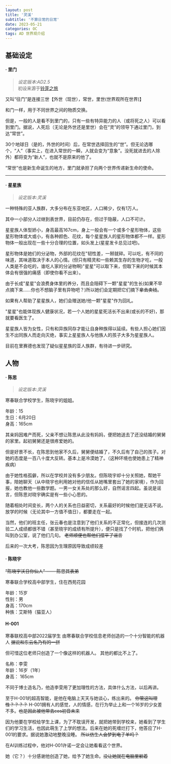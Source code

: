```yaml
---
layout: post
title: '灵溪'
subtitle: '不算日常的日常'
date: 2023-05-21
categories: OC
tags: AD 世界观介绍
---
```


## 基础设定

#### · 里门
>  _设定版本:AD2.5_ <br>
> 初设来源于[铃芽之旅](https://zh.moegirl.org.cn/铃芽之旅)

​又叫“往门”是连接三世【外世（现世），常世，里世(世界观所在世界)】

​和门一样，用于不同世界之间的物质交换。

​但是，一般的人是看不到里门的，只有一些有特异能力的人（或将死之人）可以看到里门。
​据说，人死后（无论是外世还是里世）会在“灵”的领导下通过里门，到达“常世”。

​30个地球日（是的，外世的时间）后，在常世选择回生的“世”。但无论选哪个，“人”（事实上，在进入常世的一瞬，人就会变为“意象”。没死就进去的人除外）都将变为“新人”，也就不是原来的他了。

​“常世”也是新生命诞生的地方，里门就承担了向两个世界传递新生命的使命。

---
#### · 星星族
>  _设定版本:灵溪_<br>

一种特殊的亚人族群，大多分布在东亚地区，人口稀少，仅有1万人。

其中一小部分人过继到表世界，目前仍存在，但过于隐蔽，人口不可计。

星星族人体型娇小，身高最高167cm，身上一般会有一个或多个星形物体，这些星形物体或大或小，有各种颜色、花纹，每个星星族人的星形物体都不一样。星形物体一般出现在一些十分合理的位置，如头发上(星星发卡总见过吧)。

星形物体是她们的分泌物，外部的花纹在"韧性差，一掰就碎。可以吃，有不同的味道，其味道取决于本人的心情。(但只有精灵和一些赖其生存的生物才吃，一般人类是不会吃的，谁吃人家的分泌物啊)"星星"可以取下来，但取下来的时候其本体会有很强的痛感（即使你看不出来）。

由于长成"星星"会浪费身体里的养分，而且会阻碍下一颗"星星"的生长(如果不早点摘下来......你也不想脑子里有异物吧？)所以她们会定期把它们摘下~~拿去卖钱~~。

如果有人帮助了星星族人，她们会赠送她/他一颗"星星"作为回礼。

"星星"也能体现族人健康状况，若一个人她的星星死活长不出来(或长的不好)，那就要看医生了。

星星族人皆为女性，只有和异族同存才能让自身种族得以延续。有些人担心她们因生不出同族人而走向灭绝，事实上星星族人与他族人的孩子大多为星星族人。

目前在里赛德也发现了疑似星星族的亚人族群，有待进一步研究。


## 人物

#### · 陈思
>  _设定版本:灵溪_

寒春联合学校学生，陈晓宇的姐姐。

年龄：15 <br>
生日：6月20日<br>
身高：165cm

其亲妈因难产而死，父亲不想让陈思从此没有妈妈，便把她送去了还没结婚的舅舅的家里。起初舅舅还是很疼爱她的。

但是好景不长，在陈思到他家不久后，舅舅便结婚了，不久后有了自己的孩子。对她的态度是一百八十度大反转。基本上是冷漠她了。（这种环境也使她患上了精神疾病）

由于她性格孤僻，所以在学校并没有多少朋友。但陈晓宇却十分关照她，帮她干事，陪她聊天（从中晓宇也利用她对他的信任从她嘴里套出了她的家境），作为回报，她也教他一些数学题。一男一女关系处的那么好，自然谣言四起。虽说是谣言，但陈思对晓宇确实是有一些小心思的。

随着相处时间变长，两个人的关系也日益密切，关系最好的时候他们是无话不说。放学的时候（无论其中一方值不值日），都要走在一起。

当然，他们的班主任，张云春也是注意到了他们关系的不正常化，但接连的几次测验二人成绩都很不错（甚至晓宇的成绩有所提升），便只是找了个时机，把他们俩叫到办公室，说了他们几句。
~~老师顺便也帮他们摆平了谣言~~

后来的一次大考，陈思因为生理原因导致成绩较差

#### · 陈晓宇

~~"陈晓宇沃日你仙人" —— 陈思其表弟~~


寒春联合学校高中部学生，住在西苑花园

年龄：15岁 <br>
性别：男 <br>
身高：170cm <br>
种族：艾斯特（猫亚人）

#### H-001

寒春联校高中部2022届学生
由寒春联合学校信息老师创造的一个十分智能的机器人
~~据说和东云名乃有的一拼~~

但可惜这位老师只创造了一个像这样的机器人。
其他的都比不上了。

名称：李雯 <br>
年龄：16岁（1年）<br>
身高： 165cm 

不同于博士造名乃，他造李雯用了更加理性的方法，具体什么方法，以后再讲。

至于H-001的超高智能，是他在电脑上天天与她谈心，练出来的。
~~你管这叫理性？？？？~~
H-001拥有人的感觉，人的情感，在行为举止上和一个16岁的少女差不多。~~也是因此被他带去cos初音未来~~

因为他要在学校给学生上课，为了不耽误开发，就把她带到学校来，她看到了学生们的学习生活，也因此萌生了上学的想法。后来在她的死缠烂打下，他答应了H-001的要求。据说她激动地整晚没睡。
~~所以仿生人会梦到电子羊吗？~~

在AI训练过程中，他对H-001许诺一定会让她看看这个世界。

她（它？）十分感谢他创造了她，给予了她生命。~~没让她就在电脑里躺着~~
